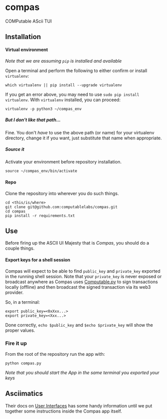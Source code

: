 # compas
COMPutable AScii TUI

## Installation
#### Virtual environment
_Note that we are assuming `pip` is installed and available_

Open a terminal and perform the following to either confirm or install `virtualenv`:

    which virtualenv || pip install --upgrade virtualenv

If you get an error above, you may need to use `sudo pip install virtualenv`.
With `virtualenv` installed, you can proceed:

    virtualenv -p python3 ~/compas_env

##### But I don't like that path...
Fine. You don't _have_ to use the above path (or name) for your virtualenv directory,
change it if you want, just substitute that name when appropriate.

##### Source it
Activate your environment before repository installation.

    source ~/compas_env/bin/activate

#### Repo
Clone the repository into wherever you do such things.

    cd <this/is/where>
    git clone git@github.com:computablelabs/compas.git
    cd compas
    pip install -r requirements.txt

## Use
Before firing up the ASCII UI Majesty that is *Compas*, you should do a couple things.

#### Export keys for a shell session
Compas will expect to be able to find `public_key` and `private_key` exported in
the running shell session. Note that your `private_key` is never exposed or broadcast
anywhere as Compas uses [Computable.py](https://github.com/computablelabs/computable.py/blob/master/computable/helpers/transaction.py#L49)
to sign transactions locally (offline) and then broadcast the signed transaction via its web3 provider.

So, in a terminal:

    export public_key=<0xXxx...>
    export private_key=<Xxx...>

Done correctly, `echo $public_key` and `$echo $private_key` will show the proper values.

### Fire it up
From the root of the repository run the app with:

    python compas.py

_Note that you should start the App in the same terminal you exported your keys_

## Asciimatics
Their docs on [User Interfaces](https://asciimatics.readthedocs.io/en/stable/widgets.html) has some handy information
until we put together some instructions inside the Compas app itself.
